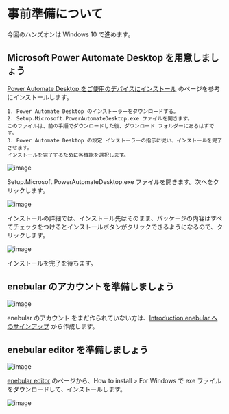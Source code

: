 # 事前準備について

今回のハンズオンは Windows 10 で進めます。

## Microsoft Power Automate Desktop を用意しましょう

[Power Automate Desktop をご使用のデバイスにインストール](https://docs.microsoft.com/ja-jp/power-automate/desktop-flows/install) のページを参考にインストールします。

```
1. Power Automate Desktop のインストーラーをダウンロードする。
2. Setup.Microsoft.PowerAutomateDesktop.exe ファイルを開きます。
このファイルは、前の手順でダウンロードした後、ダウンロード フォルダーにあるはずです。
3. Power Automate Desktop の設定 インストーラーの指示に従い、インストールを完了させます。
インストールを完了するために各機能を選択します。
```

![image](https://i.gyazo.com/93432949798af7589febe43f5f90e5f3.jpg)

Setup.Microsoft.PowerAutomateDesktop.exe ファイルを開きます。次へをクリックします。

![image](https://i.gyazo.com/ffdacceb0de30ea9aea4a1db68bb650e.jpg)

インストールの詳細では、インストール先はそのまま、パッケージの内容はすべてチェックをつけるとインストールボタンがクリックできるようになるので、クリックします。

![image](https://i.gyazo.com/539ebdab916f2ec98c1fc89136dab6bf.jpg)


インストールを完了を待ちます。

## enebular のアカウントを準備しましょう

![image](https://i.gyazo.com/2a321664c77d272e80ce5968620f4751.jpg)

enebular のアカウント をまだ作られていない方は、[Introduction enebular へのサインアップ](https://docs.enebular.com/ja/GetStarted/Introduction.html) から作成します。

## enebular editor を準備しましょう

![image](https://i.gyazo.com/f37d5e286d777e573903c43c04385fdc.jpg)

[enebular editor](https://docs.enebular.com/ja/enebulareditor/) のページから、How to install > For Windows で exe ファイルをダウンロードして、インストールします。

![image](https://i.gyazo.com/7b7e435cd313d985efda720aef3b91fc.jpg)


